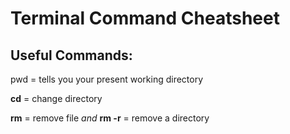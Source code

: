 # Terminal Command Cheatsheet

## Useful Commands:

pwd = tells you your present working directory

**cd** = change directory

**rm** = remove file
*and* **rm -r** = remove a directory